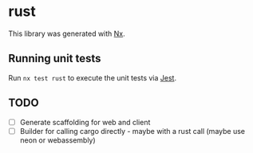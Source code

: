 # rust

This library was generated with [Nx](https://nx.dev).

## Running unit tests

Run `nx test rust` to execute the unit tests via [Jest](https://jestjs.io).

## TODO

- [ ] Generate scaffolding for web and client
- [ ] Builder for calling cargo directly - maybe with a rust call (maybe use neon or webassembly)
